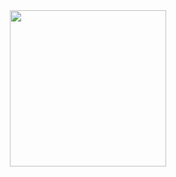 
 
 

<div align="center">

<img height="250em"  src="https://github-readme-stats.vercel.app/api/top-langs/?username=bloodyunicorn&layout=compact&langs_count=16&theme=nightowl"/>

</div>



           
          
